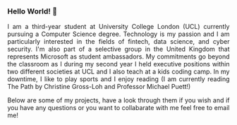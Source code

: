 ### Hello World! 👋

<p align="justify">I am a third-year student at University College London (UCL) currently pursuing a Computer Science degree. Technology is my passion and I am particularly interested in the fields of fintech, data science, and cyber security. I'm also part of a selective group in the United Kingdom that represents Microsoft as student ambassadors. My commitments go beyond the classroom as I during my second year I held executive positions within two different societies at UCL and I also teach at a kids coding camp. In my downtime, I like to play sports and I enjoy reading (I am currently reading The Path by Christine Gross-Loh and Professor Michael Puett!)</p>

<p align="justify">Below are some of my projects, have a look through them if you wish and if you have any questions or you want to collabarate with me feel free to email me!</p>

<!--
**Keyur25/Keyur25** is a ✨ _special_ ✨ repository because its `README.md` (this file) appears on your GitHub profile.

Here are some ideas to get you started:

- 🔭 I’m currently working on ...
- 🌱 I’m currently learning ...
- 👯 I’m looking to collaborate on ...
- 🤔 I’m looking for help with ...
- 💬 Ask me about ...
- 📫 How to reach me: ...
- 😄 Pronouns: ...
- ⚡ Fun fact: ...
-->

<!-- [![Top Languages](https://github-readme-stats.vercel.app/api/top-langs/?username=Keyur25)](https://github.com/anuraghazra/github-readme-stats)

[![Keyur's wakatime stats](https://github-readme-stats.vercel.app/api/wakatime?username=Keyur25)](https://github.com/anuraghazra/github-readme-stats)

[![Keyur's GitHub stats](https://github-readme-stats.vercel.app/api?username=Keyur25)](https://github.com/anuraghazra/github-readme-stats) -->
